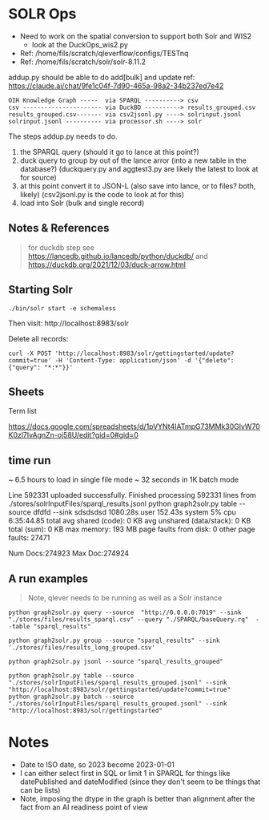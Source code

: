 # SOLR Ops

* Need to work on the spatial conversion to support both Solr and WIS2
  * look at the DuckOps_wis2.py
* Ref: /home/fils/scratch/qleverflow/configs/TESTnq
* Ref: /home/fils/scratch/solr/solr-8.11.2


addup.py  should be able to do add[bulk] and update
ref: https://claude.ai/chat/9fe1c04f-7d90-465a-98a2-34b237ed7e42


```
OIH Knowledge Graph -----  via SPARQL ----------> csv
csv ---------------------- via DuckBD ----------> results_grouped.csv
results_grouped.csv------- via csv2jsonl.py ----> solrinput.jsonl
solrinput.jsonl ---------- via processor.sh ----> solr
```


The steps addup.py needs to do.

1) the SPARQL query (should it go to lance at this point?)
2) duck query to group by out of the lance arror (into a new table in the database?) (duckquery.py and aggtest3.py are likely the latest to look at for source)
3) at this point convert it to JSON-L  (also save into lance, or to files?   both, likely) (csv2jsonl.py is the code to look at for this)
4) load into Solr (bulk and single record)


## Notes & References

> for duckdb step see
> https://lancedb.github.io/lancedb/python/duckdb/
> and
> https://duckdb.org/2021/12/03/duck-arrow.html

## Starting Solr

```
./bin/solr start -e schemaless
```

Then visit: http://localhost:8983/solr

Delete all records:
```
curl -X POST 'http://localhost:8983/solr/gettingstarted/update?commit=true' -H 'Content-Type: application/json' -d '{"delete": {"query": "*:*"}}'
```

## Sheets

Term list

https://docs.google.com/spreadsheets/d/1pVYNt4IATmpG73MMk30GlvW70K0zl7IvAgnZn-oj58U/edit?gid=0#gid=0

## time run

~ 6.5 hours to load in single file mode
~ 32 seconds in 1K batch mode

Line 592331 uploaded successfully.
Finished processing 592331 lines from ./stores/solrInputFiles/sparql_results.jsonl
python graph2solr.py table --source dfdfd --sink sdsdsdsd   1080.28s  user 152.43s system 5% cpu 6:35:44.85 total
avg shared (code):         0 KB
avg unshared (data/stack): 0 KB
total (sum):               0 KB
max memory:                193 MB
page faults from disk:     0
other page faults:         27471

Num Docs:274923
Max Doc:274924


## A run examples

> Note, qlever needs to be running as well as a Solr instance

```
python graph2solr.py query --source  "http://0.0.0.0:7019" --sink "./stores/files/results_sparql.csv" --query "./SPARQL/baseQuery.rq"  --table "sparql_results"

python graph2solr.py group --source "sparql_results" --sink './stores/files/results_long_grouped.csv'

python graph2solr.py jsonl --source "sparql_results_grouped"

python graph2solr.py table --source "./stores/solrInputFiles/sparql_results_grouped.jsonl" --sink "http://localhost:8983/solr/gettingstarted/update?commit=true"
python graph2solr.py batch --source "./stores/solrInputFiles/sparql_results_grouped.jsonl" --sink "http://localhost:8983/solr/gettingstarted"
```

# Notes

* Date to ISO date, so 2023 become 2023-01-01
* I can either select first in SQL or limit 1 in SPARQL for things like datePublished and dateModified (since they
  don't seem to be things that can be lists)
* Note, imposing the dtype in the graph is better than alignment after the fact from an AI readiness point of view